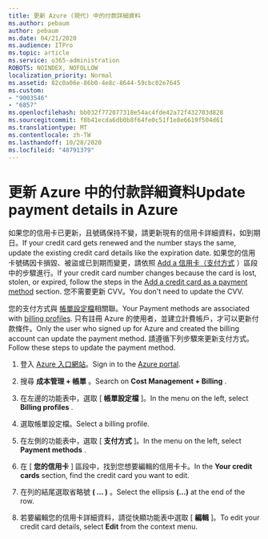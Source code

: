 ```yaml
---
title: 更新 Azure (現代) 中的付款詳細資料
ms.author: pebaum
author: pebaum
ms.date: 04/21/2020
ms.audience: ITPro
ms.topic: article
ms.service: o365-administration
ROBOTS: NOINDEX, NOFOLLOW
localization_priority: Normal
ms.assetid: 82c0a06e-86b0-4e8c-8644-59cbc02e7645
ms.custom:
- "9003546"
- "6857"
ms.openlocfilehash: bb032f772077318e54ac4fde42a72f432703d828
ms.sourcegitcommit: f8b41ecda6db0b8f64fe0c51f1e8e6619f504d61
ms.translationtype: MT
ms.contentlocale: zh-TW
ms.lasthandoff: 10/28/2020
ms.locfileid: "48791379"
---
```

# <a name="update-payment-details-in-azure"></a><span data-ttu-id="c2796-102">更新 Azure 中的付款詳細資料</span><span class="sxs-lookup"><span data-stu-id="c2796-102">Update payment details in Azure</span></span>

<span data-ttu-id="c2796-103">如果您的信用卡已更新，且號碼保持不變，請更新現有的信用卡詳細資料，如到期日。</span><span class="sxs-lookup"><span data-stu-id="c2796-103">If your credit card gets renewed and the number stays the same, update the existing credit card details like the expiration date.</span></span> <span data-ttu-id="c2796-104">如果您的信用卡號碼因卡損毀、被盜或已到期而變更，請依照 [Add a 信用卡（支付方式](https://docs.microsoft.com/azure/cost-management-billing/manage/change-credit-card?WT.mc_id=Portal-Microsoft_Azure_Support#addcard) ）區段中的步驟進行。</span><span class="sxs-lookup"><span data-stu-id="c2796-104">If your credit card number changes because the card is lost, stolen, or expired, follow the steps in the [Add a credit card as a payment method](https://docs.microsoft.com/azure/cost-management-billing/manage/change-credit-card?WT.mc_id=Portal-Microsoft_Azure_Support#addcard) section.</span></span> <span data-ttu-id="c2796-105">您不需要更新 CVV。</span><span class="sxs-lookup"><span data-stu-id="c2796-105">You don't need to update the CVV.</span></span>

<span data-ttu-id="c2796-106">您的支付方式與 [帳單設定檔](https://docs.microsoft.com/azure/billing/billing-how-to-change-credit-card?WT.mc_id=Portal-Microsoft_Azure_Support#change-payment-method-for-a-billing-profile)相關聯。</span><span class="sxs-lookup"><span data-stu-id="c2796-106">Your Payment methods are associated with [billing profiles](https://docs.microsoft.com/azure/billing/billing-how-to-change-credit-card?WT.mc_id=Portal-Microsoft_Azure_Support#change-payment-method-for-a-billing-profile).</span></span> <span data-ttu-id="c2796-107">只有註冊 Azure 的使用者，並建立計費帳戶，才可以更新付款條件。</span><span class="sxs-lookup"><span data-stu-id="c2796-107">Only the user who signed up for Azure and created the billing account can update the payment method.</span></span> <span data-ttu-id="c2796-108">請遵循下列步驟來更新支付方式。</span><span class="sxs-lookup"><span data-stu-id="c2796-108">Follow these steps to update the payment method.</span></span>

1. <span data-ttu-id="c2796-109">登入 [Azure 入口網站](https://portal.azure.com/)。</span><span class="sxs-lookup"><span data-stu-id="c2796-109">Sign in to the [Azure portal](https://portal.azure.com/).</span></span>

2. <span data-ttu-id="c2796-110">搜尋 **成本管理 + 帳單** 。</span><span class="sxs-lookup"><span data-stu-id="c2796-110">Search on **Cost Management + Billing** .</span></span>

3. <span data-ttu-id="c2796-111">在左邊的功能表中，選取 [ **帳單設定檔** ]。</span><span class="sxs-lookup"><span data-stu-id="c2796-111">In the menu on the left, select **Billing profiles** .</span></span>

4. <span data-ttu-id="c2796-112">選取帳單設定檔。</span><span class="sxs-lookup"><span data-stu-id="c2796-112">Select a billing profile.</span></span>

5. <span data-ttu-id="c2796-113">在左側的功能表中，選取 [ **支付方式** ]。</span><span class="sxs-lookup"><span data-stu-id="c2796-113">In the menu on the left, select **Payment methods** .</span></span>

6. <span data-ttu-id="c2796-114">在 [ **您的信用卡** ] 區段中，找到您想要編輯的信用卡卡。</span><span class="sxs-lookup"><span data-stu-id="c2796-114">In the **Your credit cards** section, find the credit card you want to edit.</span></span>
7. <span data-ttu-id="c2796-115">在列的結尾選取省略號 **( ... )** 。</span><span class="sxs-lookup"><span data-stu-id="c2796-115">Select the ellipsis **(...)** at the end of the row.</span></span>

8. <span data-ttu-id="c2796-116">若要編輯您的信用卡詳細資料，請從快顯功能表中選取 [  **編輯**  ]。</span><span class="sxs-lookup"><span data-stu-id="c2796-116">To edit your credit card details, select  **Edit**  from the context menu.</span></span>
